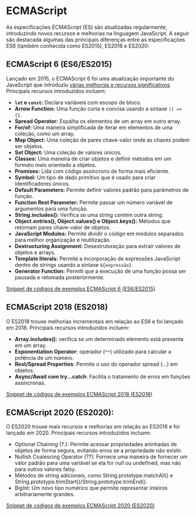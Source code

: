 # ECMAScript
As especificações ECMAScript (ES) são atualizadas regularmente, introduzindo novos recursos e melhorias na linguagem JavaScript. A seguir são destacada algumas das principais diferenças entre as especificações ES6 (também conhecida como ES2015), ES2018 e ES2020:

## ECMAScript 6 (ES6/ES2015)
Lançado em 2015, o ECMAScript 6 foi uma atualização importante do JavaScript que introduziu [várias melhorias e recursos significativos](https://exploringjs.com/es6/ch_core-features.html).
Principais recursos introduzidos incluem:
- **`let` e `const`:** Declara variáveis com escopo de bloco.
- **Arrow Function:** Uma função curta e concisa usando a sintaxe `() => {}`.
- **Spread Operator:** Espalha os elementos de um array em outro array.
- **For/of:** Uma maneira simplificada de iterar em elementos de uma coleção, como um array.
- **Map Object:** Uma coleção de pares chave-valor onde as chaves podem ser objetos.
- **Set Object:** Uma coleção de valores únicos.
- **Classes:** Uma maneira de criar objetos e definir métodos em um formato mais orientado a objetos.
- **Promises:** Lida com código assíncrono de forma mais eficiente.
- **Symbol:** Um tipo de dado primitivo que é usado para criar identificadores únicos.
- **Default Parameters:** Permite definir valores padrão para parâmetros de função.
- **Function Rest Parameter:** Permite passar um número variável de argumentos para uma função.
- **String.includes():** Verifica se uma string contém outra string.
- **Object.entries(), Object.values() e Object.keys():** Métodos que retornam pares chave-valor de objetos.
- **JavaScript Modules:** Permite dividir o código em módulos separados para melhor organização e reutilização.
- **Destructuring Assignment:** Desestruturação para extrair valores de objetos e arrays.
- **Template literals:** Permite a incorporação de expressões JavaScript dentro de strings usando a sintaxe `${expressão}`.
- **Generator Function:** Permiti que a execução de uma função possa ser pausada e retomada posteriormente.

[Snippet de códigos de exemplos ECMAScript 6 (ES6/ES2015)](es2015.md)

## ECMAScript 2018 (ES2018)
O ES2018 trouxe melhorias incrementais em relação ao ES6 e foi lançado em 2018.
Principais recursos introduzidos incluem:
- **Array.includes():** verifica se um determinado elemento está presente em um array.
- **Exponentiation Operator:** operador (`**`) utilizado para calcular a potência de um número.
- **Rest/Spread Properties**: Permite o uso do operador spread (...) em objetos.
- **Async/Await com try...catch**: Facilita o tratamento de erros em funções assíncronas.

[Snippet de códigos de exemplos ECMAScript 2018 (ES2018)](es2018.md)

## ECMAScript 2020 (ES2020):
O ES2020 trouxe mais recursos e melhorias em relação ao ES2018 e foi lançado em 2020.
Principais recursos introduzidos incluem:
- Optional Chaining (?.): Permite acessar propriedades aninhadas de objetos de forma segura, evitando erros se a propriedade não existir.
- Nullish Coalescing Operator (??): Fornece uma maneira de fornecer um valor padrão para uma variável se ela for null ou undefined, mas não para outros valores falsy.
- Métodos de string adicionais, como String.prototype.matchAll() e String.prototype.trimStart()/String.prototype.trimEnd().
- BigInt: Um novo tipo numérico que permite representar inteiros arbitrariamente grandes.

[Snippet de códigos de exemplos ECMAScript 2020 (ES2020)](es2020.md)
